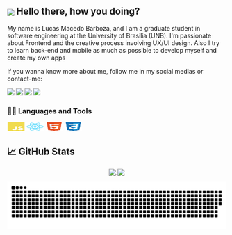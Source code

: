  ## <img align="center" width="140" src="https://media.giphy.com/media/xTiIzJSKB4l7xTouE8/giphy.gif?cid=ecf05e47alrvrrv7rjjii5n5npm4oathvit2apbszdw1i7hl&rid=giphy.gif&ct=g" /> Hello there, how you doing? </h2>
 
 My name is Lucas Macedo Barboza, and I am a graduate student in software engineering at the <a style="text-decoration:none;" href="http://www.unb.br">University of Brasilia</a>  (UNB). I'm passionate about Frontend and the creative process involving UX/UI design. Also I try to learn back-end and mobile as much as possible to develop myself and create my own apps


If you wanna know more about me, follow me in my social medias or contact-me:
<div>
 <a href="https://www.instagram.com/luckx" target="_blank"><img src="https://img.shields.io/badge/-Instagram-%23E4405F?style=for-the-badge&logo=instagram&logoColor=white" target="_blank"></a>
 <a href="https://web.telegram.org/Lucassx" target="_blank"><img src="https://img.shields.io/badge/Telegram-2CA5E0?style=for-the-badge&logo=telegram&logoColor=white" target="_blank"></a>
 <a href="https://www.linkedin.com/in/lucas-macedob/" target="_blank"><img src="https://img.shields.io/badge/LinkedIn-0077B5?style=for-the-badge&logo=linkedin&logoColor=white" target="_blank"></a>
 <a href="mailto:lucasmacedob@gmail.com"><img src="https://img.shields.io/badge/Gmail-D14836?style=for-the-badge&logo=gmail&logoColor=white" target="_blank"></a>
</div>


### 🧑‍🎓 Languages and Tools
 <div style="display: inline_block">
  <code><img height="20" alt="Lucas-Js" height="30" width="40" src="https://raw.githubusercontent.com/devicons/devicon/master/icons/javascript/javascript-plain.svg"></code>
  <code><img height="20" alt="Lucas-React" height="30" width="40" src="https://raw.githubusercontent.com/devicons/devicon/master/icons/react/react-original.svg"></code>
  <code><img height="20" alt="Lucas-HTML" height="30" width="40" src="https://raw.githubusercontent.com/devicons/devicon/master/icons/html5/html5-original.svg"></code>
  <code><img height="20" alt="Lucas-CSS" height="30" width="40" src="https://raw.githubusercontent.com/devicons/devicon/master/icons/css3/css3-original.svg"></code>
</div>

##

## 📈 GitHub Stats

<div align="center">
  <a href="https://github.com/Luckx98">
  <img align="center" style="height: 12.8rem;" src="https://github-readme-stats.vercel.app/api/top-langs/?username=Luckx98&layout=compact&langs_count=7&theme=radical"/>
  </a>
  
  <a href="https://github.com/Luckx98">
  <img align="center" height="180em" src="https://github-readme-stats.vercel.app/api?username=Luckx98&show_icons=true&theme=radical&include_all_commits=true&count_private=true"/>
 </a>
  
  ![Snake animation](https://github.com/Luckx98/Luckx98/blob/output/github-contribution-grid-snake.svg)
</div>
<!--
**Luckx98/Luckx98** is a ✨ _special_ ✨ repository because its `README.md` (this file) appears on your GitHub profile.

Here are some ideas to get you started:

- 🔭 I’m currently working on ...
- 🌱 I’m currently learning ...
- 👯 I’m looking to collaborate on ...
- 🤔 I’m looking for help with ...
- 💬 Ask me about ...
- 📫 How to reach me: ...
- 😄 Pronouns: ...
- ⚡ Fun fact: ...
-->
